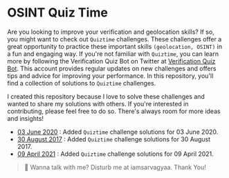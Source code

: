 # OSINT Quiz Time

Are you looking to improve your verification and geolocation skills? If so, you might want to check out `Quiztime` challenges. These challenges offer a great opportunity to practice these important skills `(geolocation, OSINT)` in a fun and engaging way. If you're not familiar with `Quiztime`, you can learn more by following the Verification Quiz Bot on Twitter at [Verification Quiz Bot](https://twitter.com/Quiztime). This account provides regular updates on new challenges and offers tips and advice for improving your performance. In this repository, you'll find a collection of solutions to `Quiztime` challenges.

I created this repository because I love to solve these challenges and wanted to share my solutions with others. If you're interested in contributing, please feel free to do so. There's always room for more ideas and insights!

- [03 June 2020](./solutions/03-JUNE-2020.md) : Added `Quiztime` challenge solutions for 03 June 2020.
- [30 August 2017](./solutions/30-AUGUST-2017.md) : Added `Quiztime` challenge solutions for 30 August 2017.
- [09 April 2021](./solutions/09-APRIL-2021.md) : Added `Quiztime` challenge solutions for 09 April 2021.

> :mega: Wanna talk with me? Disturb me at iamsarvagyaa. Thank You!